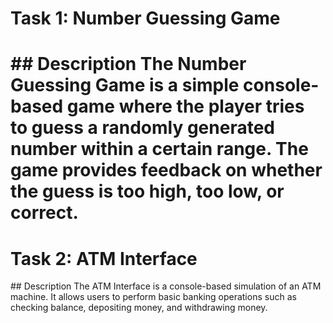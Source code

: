 <h1>Task 1: Number Guessing Game<h1/>
## Description
The Number Guessing Game is a simple console-based game where the player tries to guess a randomly generated number within a certain range.
The game provides feedback on whether the guess is too high, too low, or correct.

<h1>Task 2: ATM Interface</h1>
## Description
The ATM Interface is a console-based simulation of an ATM machine. 
It allows users to perform basic banking operations such as checking balance, depositing money, and withdrawing money.

